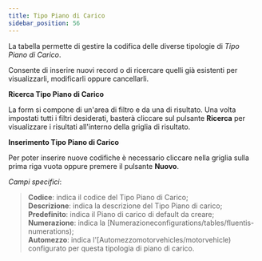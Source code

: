 ```yaml
---
title: Tipo Piano di Carico
sidebar_position: 56
---
```


La tabella permette di gestire la codifica delle diverse tipologie di *Tipo Piano di Carico*.

Consente di inserire nuovi record o di ricercare quelli già esistenti per visualizzarli, modificarli oppure cancellarli.

**Ricerca Tipo Piano di Carico**

La form si compone di un'area di filtro e da una di risultato. Una volta impostati tutti i filtri desiderati, basterà cliccare sul pulsante **Ricerca** per visualizzare i risultati all'interno della griglia di risultato.

**Inserimento Tipo Piano di Carico**

Per poter inserire nuove codifiche è necessario cliccare nella griglia sulla prima riga vuota oppure premere il pulsante **Nuovo**.

*Campi specifici*: 

> **Codice**: indica il codice del Tipo Piano di Carico;           
> **Descrizione**: indica la descrizione del Tipo Piano di carico;   
> **Predefinito**: indica il Piano di carico di default da creare;       
> **Numerazione**: indica la [Numerazioneconfigurations/tables/fluentis-numerations);       
> **Automezzo**: indica l'[Automezzomotorvehicles/motorvehicle) configurato per questa tipologia di piano di carico.
